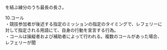を結ぶ線分のうち最長の長さ。  
   
10.コール  
・競技参加者が後述する指定のミッションの指定のタイミングで、レフェリーに対して指定される用語にて、自身の行動を宣言する行為。  
・コールは操縦者および補助者によって行われる。複数のコールがあった場合、レフェリーが聞